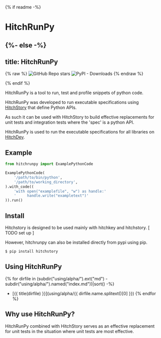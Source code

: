 {% if readme -%}
# HitchRunPy
{%- else -%}
---
title: HitchRunPy
---

{% raw %}
<img alt="GitHub Repo stars" src="https://img.shields.io/github/stars/hitchdev/hitchrunpy?style=social"> 
<img alt="PyPI - Downloads" src="https://img.shields.io/pypi/dm/hitchrunpy">
{% endraw %}

{% endif %}

HitchRunPy is a tool to run, test and profile snippets of python code.

HitchRunPy was developed to run executable specifications
using [HitchStory](https://hitchdev.com/hitchstory) that define
Python APIs.

As such it can be used with HitchStory to build effective replacements
for unit tests and integration tests where the 'spec' is a python API.

HitchRunPy is used to run the executable specifications for all libraries
on [HitchDev](https://hitchdev.com/).

## Example


```python
from hitchrunpy import ExamplePythonCode

ExamplePythonCode(
    '/path/to/bin/python',
    '/path/to/working_directory',
).with_code((
    'with open("examplefile", "w") as handle:'
    '     handle.write("exampletext")'
)).run()
```


## Install

Hitchstory is designed to be used mainly with hitchkey and hitchstory. [ TODO set up ]

However, hitchrunpy can also be installed directly from pypi using pip.

```sh
$ pip install hitchstory
```

## Using HitchRunPy

{% for dirfile in (subdir("using/alpha/").ext("md") - subdir("using/alpha/").named("index.md"))|sort() -%}
- [{{ title(dirfile) }}](using/alpha/{{ dirfile.name.splitext()[0] }})
{% endfor %}


## Why use HitchRunPy?

HitchRunPy combined with HitchStory serves as an effective replacement for unit tests
in the situation where unit tests are most effective.
